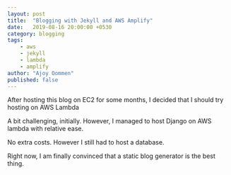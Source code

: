 ```yaml
---
layout: post
title:  "Blogging with Jekyll and AWS Amplify"
date:   2019-08-16 20:00:00 +0530
category: blogging
tags:
    - aws
    - jekyll
    - lambda
    - amplify
author: "Ajoy Oommen"
published: false
---
```

After hosting this blog on EC2 for some months, I decided that I should try hosting on AWS Lambda

A bit challenging, initially. However, I managed to host Django on AWS lambda with relative ease.

No extra costs. However I still had to host a database.

Right now, I am finally convinced that a static blog generator is the best thing.
